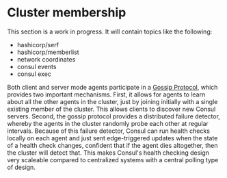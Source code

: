 # Cluster membership

This section is a work in progress. It will contain topics like the following:

   - hashicorp/serf
   - hashicorp/memberlist
   - network coordinates
   - consul events
   - consul exec


Both client and server mode agents participate in a [Gossip Protocol](https://www.consul.io/docs/internals/gossip.html), which provides two important mechanisms. First, it allows for agents to learn about all the other agents in the cluster, just by joining initially with a single existing member of the cluster. This allows clients to discover new Consul servers. Second, the gossip protocol provides a distributed failure detector, whereby the agents in the cluster randomly probe each other at regular intervals. Because of this failure detector, Consul can run health checks locally on each agent and just sent edge-triggered updates when the state of a health check changes, confident that if the agent dies altogether, then the cluster will detect that. This makes Consul's health checking design very scaleable compared to centralized systems with a central polling type of design.
